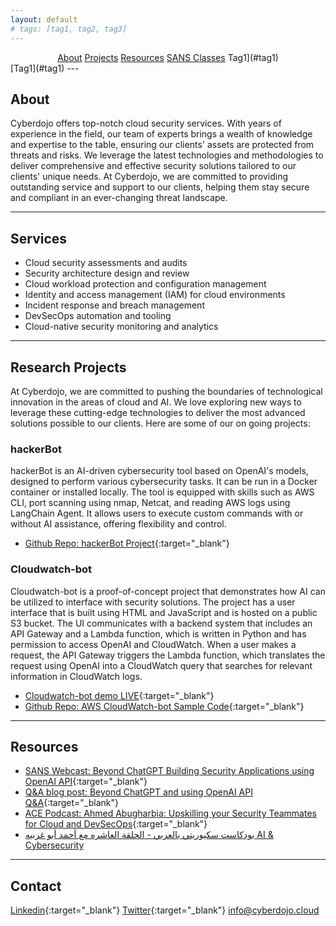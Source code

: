```yaml
---
layout: default
# tags: [tag1, tag2, tag3]
---
```

<center>
<A href="#About">About</A>
<A href="#Projects">Projects</A>
<A href="#Resources">Resources</A>
<A href="#SANS Classes">SANS Classes</A>
Tag1](#tag1)
</center>
[Tag1](#tag1)
---

##  <a id="tag1"></a>About

Cyberdojo offers top-notch cloud security services. With years of experience in the field, our team of experts brings a wealth of knowledge and expertise to the table, ensuring our clients' assets are protected from threats and risks. We leverage the latest technologies and methodologies to deliver comprehensive and effective security solutions tailored to our clients' unique needs. At Cyberdojo, we are committed to providing outstanding service and support to our clients, helping them stay secure and compliant in an ever-changing threat landscape.

---
## Services

- Cloud security assessments and audits
- Security architecture design and review
- Cloud workload protection and configuration management
- Identity and access management (IAM) for cloud environments
- Incident response and breach management
- DevSecOps automation and tooling
- Cloud-native security monitoring and analytics

---

## Research Projects
At Cyberdojo, we are committed to pushing the boundaries of technological innovation in the areas of cloud and AI. We love exploring new ways to leverage these cutting-edge technologies to deliver the most advanced solutions possible to our clients. Here are some of our on going projects:

### hackerBot
hackerBot is an AI-driven cybersecurity tool based on OpenAI's models, designed to perform various cybersecurity tasks. It can be run in a Docker container or installed locally. The tool is equipped with skills such as AWS CLI, port scanning using nmap, Netcat, and reading AWS logs using LangChain Agent. It allows users to execute custom commands with or without AI assistance, offering flexibility and control.

- [Github Repo: hackerBot Project](https://github.com/Ahmed-AG/hackerbot){:target="_blank"}
  
### Cloudwatch-bot
Cloudwatch-bot is a proof-of-concept project that demonstrates how AI can be utilized to interface with security solutions. The project has a user interface that is built using HTML and JavaScript and is hosted on a public S3 bucket. The UI communicates with a backend system that includes an API Gateway and a Lambda function, which is written in Python and has permission to access OpenAI and CloudWatch. When a user makes a request, the API Gateway triggers the Lambda function, which translates the request using OpenAI into a CloudWatch query that searches for relevant information in CloudWatch logs. 

- [Cloudwatch-bot demo LIVE](cloudwatchbot-live.html){:target="_blank"}
- [Github Repo: AWS CloudWatch-bot Sample Code](https://github.com/Ahmed-AG/Cloudwatch-bot){:target="_blank"}

---

## Resources

- [SANS Webcast: Beyond ChatGPT Building Security Applications using OpenAI API](https://www.youtube.com/watch?v=Dcj2bLrgemw){:target="_blank"}
- [Q&A blog post: Beyond ChatGPT and using OpenAI API Q&A](https://www.sans.org/blog/how-to-build-ai-powered-cybersecurity-applications/){:target="_blank"}
- [ACE Podcast: Ahmed Abugharbia: Upskilling your Security Teammates for Cloud and DevSecOps](https://www.sans.org/podcasts/cloud-ace/ahmed-abugharbia-upskilling-your-security-teammates-for-cloud-and-devsecops-10/){:target="_blank"}
- [بودكاست سكيوريتي بالعربي - الحلقة العاشره مع أحمد أبو غربيه AI & Cybersecurity ](https://open.spotify.com/show/4SEZywCqLqOInZtVy2kqHY)

---

## Contact
[Linkedin](https://www.linkedin.com/in/ahmadabugharbieh/){:target="_blank"}
[Twitter](https://twitter.com/aagsec){:target="_blank"}
info@cyberdojo.cloud
